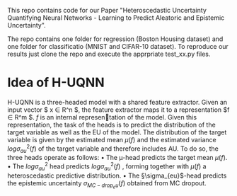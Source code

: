 This repo contains code for our Paper "Heteroscedastic Uncertainty Quantifying Neural Networks - Learning to Predict Aleatoric and Epistemic Uncertainty".

The repo contains one folder for regression (Boston Housing dataset) and one folder for classificatio (MNIST and CIFAR-10 dataset). 
To reproduce our results just clone the repo and execute the apprpriate test_xx.py files.


# Idea of H-UQNN
H-UQNN is a three-headed model with a shared feature
extractor. Given an input vector $ x ∈ R^n $, the feature extractor
maps it to a representation $f ∈ R^m $. $f$ is an internal representation of the model. Given this representation, the task of the
heads is to predict the distribution of the target variable as well
as the EU of the model. The distribution of the target variable
is given by the estimated mean $\mu(f)$ and the estimated variance
 $log\sigma_{au}^2(f)$ of the target variable and therefore includes AU.
To do so, the three heads operate as follows:
• The µ-head predicts the target mean $\mu(f)$.
• The $log\sigma_{au}^2$ head predicts $log\sigma_{au}^2(f)$ , forming together
with $\mu(f)$ a heteroscedastic predictive distribution.
• The §\sigma_{eu}$-head predicts the epistemic uncertainty $\sigma_{MC-drop_eu}(f)$ obtained from MC dropout.
